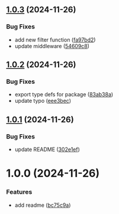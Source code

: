 ## [1.0.3](https://github.com/freshsqueezed/mammothgql/compare/v1.0.2...v1.0.3) (2024-11-26)


### Bug Fixes

* add new filter function ([fa97bd2](https://github.com/freshsqueezed/mammothgql/commit/fa97bd2629343ee885d782a190f404afc181f9b9))
* update middleware ([54609c8](https://github.com/freshsqueezed/mammothgql/commit/54609c88b32f1aa21ad695396fff5c02ef3dddf7))

## [1.0.2](https://github.com/freshsqueezed/mammothgql/compare/v1.0.1...v1.0.2) (2024-11-26)


### Bug Fixes

* export type defs for package ([83ab38a](https://github.com/freshsqueezed/mammothgql/commit/83ab38a79fa7d3afa52ea40051d2fbd6f53ad672))
* update typo ([eee3bec](https://github.com/freshsqueezed/mammothgql/commit/eee3bec8c2b5c1d2ead0b4bfc50ba375a3e8bafb))

## [1.0.1](https://github.com/freshsqueezed/mammothgql/compare/v1.0.0...v1.0.1) (2024-11-26)


### Bug Fixes

* update README ([302e1ef](https://github.com/freshsqueezed/mammothgql/commit/302e1ef9762f844db25a61284f2bec77253b208c))

# 1.0.0 (2024-11-26)


### Features

* add readme ([bc75c9a](https://github.com/freshsqueezed/mammothgql/commit/bc75c9a6e93035dff6ce8fc983955159d84a0246))
